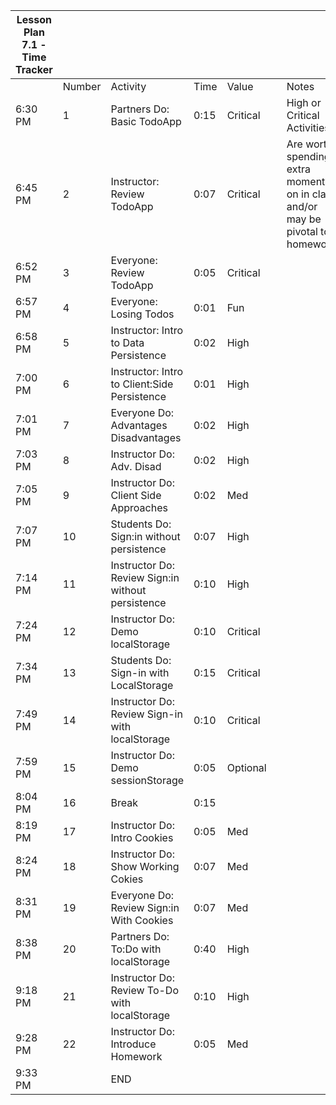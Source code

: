 | Lesson Plan 7.1 - Time Tracker |        |                                                   |      |          |     |                                                                                 |
| ------------------------------ | ------ | ------------------------------------------------- | ---- | -------- | --- | ------------------------------------------------------------------------------- |
|                                | Number | Activity                                          | Time | Value    |     | Notes                                                                           |
| 6:30 PM                        | 1      | Partners Do: Basic TodoApp                        | 0:15 | Critical |     | High or Critical Activities:                                                    |
| 6:45 PM                        | 2      | Instructor: Review TodoApp                        | 0:07 | Critical |     | Are worth spending extra moments on in class and/or may be pivotal to homework. |
| 6:52 PM                        | 3      | Everyone: Review TodoApp                          | 0:05 | Critical |     |                                                                                 |
| 6:57 PM                        | 4      | Everyone: Losing Todos                            | 0:01 | Fun      |     |                                                                                 |
| 6:58 PM                        | 5      | Instructor: Intro to Data Persistence             | 0:02 | High     |     |                                                                                 |
| 7:00 PM                        | 6      | Instructor: Intro to Client:Side Persistence      | 0:01 | High     |     |                                                                                 |
| 7:01 PM                        | 7      | Everyone Do: Advantages Disadvantages             | 0:02 | High     |     |                                                                                 |
| 7:03 PM                        | 8      | Instructor Do: Adv. Disad                         | 0:02 | High     |     |                                                                                 |
| 7:05 PM                        | 9      | Instructor Do: Client Side Approaches             | 0:02 | Med      |     |                                                                                 |
| 7:07 PM                        | 10     | Students Do: Sign:in without persistence          | 0:07 | High     |     |                                                                                 |
| 7:14 PM                        | 11     | Instructor Do: Review Sign:in without persistence | 0:10 | High     |     |                                                                                 |
| 7:24 PM                        | 12     | Instructor Do: Demo localStorage                  | 0:10 | Critical |     |                                                                                 |
| 7:34 PM                        | 13     | Students Do: Sign-in with LocalStorage            | 0:15 | Critical |     |                                                                                 |
| 7:49 PM                        | 14     | Instructor Do: Review Sign-in with localStorage   | 0:10 | Critical |     |                                                                                 |
| 7:59 PM                        | 15     | Instructor Do: Demo sessionStorage                | 0:05 | Optional |     |                                                                                 |
| 8:04 PM                        | 16     | Break                                             | 0:15 |          |     |                                                                                 |
| 8:19 PM                        | 17     | Instructor Do: Intro Cookies                      | 0:05 | Med      |     |                                                                                 |
| 8:24 PM                        | 18     | Instructor Do: Show Working Cokies                | 0:07 | Med      |     |                                                                                 |
| 8:31 PM                        | 19     | Everyone Do: Review Sign:in With Cookies          | 0:07 | Med      |     |                                                                                 |
| 8:38 PM                        | 20     | Partners Do: To:Do with localStorage              | 0:40 | High     |     |                                                                                 |
| 9:18 PM                        | 21     | Instructor Do: Review To-Do with localStorage     | 0:10 | High     |     |                                                                                 |
| 9:28 PM                        | 22     | Instructor Do: Introduce Homework                 | 0:05 | Med      |     |                                                                                 |
| 9:33 PM                        |        | END                                               |      |          |     |                                                                                 |
